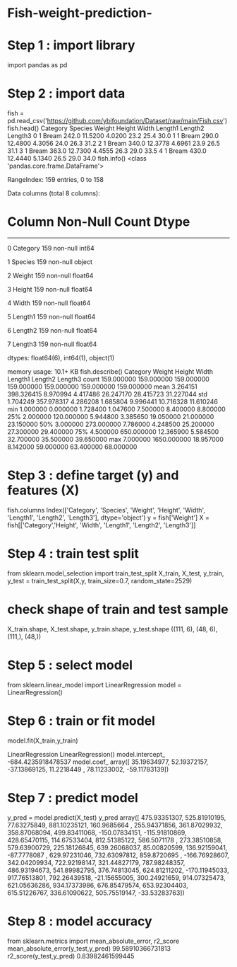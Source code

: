 # Fish-weight-prediction-
# Step 1 : import library
import pandas as pd
# Step 2 : import data
fish = pd.read_csv('https://github.com/ybifoundation/Dataset/raw/main/Fish.csv')
fish.head()
Category	Species	Weight	Height	Width	Length1	Length2	Length3
0	1	Bream	242.0	11.5200	4.0200	23.2	25.4	30.0
1	1	Bream	290.0	12.4800	4.3056	24.0	26.3	31.2
2	1	Bream	340.0	12.3778	4.6961	23.9	26.5	31.1
3	1	Bream	363.0	12.7300	4.4555	26.3	29.0	33.5
4	1	Bream	430.0	12.4440	5.1340	26.5	29.0	34.0
fish.info()
<class 'pandas.core.frame.DataFrame'>

RangeIndex: 159 entries, 0 to 158

Data columns (total 8 columns):

 #   Column    Non-Null Count  Dtype  

---  ------    --------------  -----  

 0   Category  159 non-null    int64  

 1   Species   159 non-null    object 

 2   Weight    159 non-null    float64

 3   Height    159 non-null    float64

 4   Width     159 non-null    float64

 5   Length1   159 non-null    float64

 6   Length2   159 non-null    float64

 7   Length3   159 non-null    float64

dtypes: float64(6), int64(1), object(1)

memory usage: 10.1+ KB
fish.describe()
Category	Weight	Height	Width	Length1	Length2	Length3
count	159.000000	159.000000	159.000000	159.000000	159.000000	159.000000	159.000000
mean	3.264151	398.326415	8.970994	4.417486	26.247170	28.415723	31.227044
std	1.704249	357.978317	4.286208	1.685804	9.996441	10.716328	11.610246
min	1.000000	0.000000	1.728400	1.047600	7.500000	8.400000	8.800000
25%	2.000000	120.000000	5.944800	3.385650	19.050000	21.000000	23.150000
50%	3.000000	273.000000	7.786000	4.248500	25.200000	27.300000	29.400000
75%	4.500000	650.000000	12.365900	5.584500	32.700000	35.500000	39.650000
max	7.000000	1650.000000	18.957000	8.142000	59.000000	63.400000	68.000000
# Step 3 : define target (y) and features (X)
fish.columns
Index(['Category', 'Species', 'Weight', 'Height', 'Width', 'Length1',
       'Length2', 'Length3'],
      dtype='object')
y = fish['Weight']
X = fish[['Category','Height', 'Width', 'Length1',
       'Length2', 'Length3']]
# Step 4 : train test split
from sklearn.model_selection import train_test_split
X_train, X_test, y_train, y_test = train_test_split(X,y, train_size=0.7, random_state=2529)
# check shape of train and test sample
X_train.shape, X_test.shape, y_train.shape, y_test.shape
((111, 6), (48, 6), (111,), (48,))
# Step 5 : select model
from sklearn.linear_model import LinearRegression
model = LinearRegression()
# Step 6 : train or fit model
model.fit(X_train,y_train)

LinearRegression
LinearRegression()
model.intercept_
-684.4235918478537
model.coef_
array([ 35.19634977,  52.19372157, -37.13869125,  11.2218449 ,
        78.11233002, -59.11783139])
# Step 7 : predict model
y_pred = model.predict(X_test)
y_pred
array([ 475.93351307,  525.81910195,   77.63275849,  881.10235121,
        160.9685664 ,  255.94371856,  361.87029932,  358.87068094,
        499.83411068, -150.07834151, -115.91810869,  428.65470115,
        114.67533404,  812.51385122,  586.5071178 ,  273.38510858,
        579.63900729,  225.18126845,  639.26068037,   85.00820599,
        136.92159041,  -87.7778087 ,  629.97231046,  732.63097812,
        859.8720695 , -166.76928607,  342.04209934,  722.92198147,
        321.44827179,  787.98248357,  486.93194673,  541.89982795,
        376.74813045,  624.81211202, -170.11945033,  917.76513801,
        792.26439518,  -21.15655005,  300.24921659,  914.07325473,
        621.05636286,  934.17373986,  676.85479574,  653.92304403,
        615.51226767,  336.61090622,  505.75519147,  -33.53283763])
# Step 8 : model accuracy
from sklearn.metrics import mean_absolute_error, r2_score
mean_absolute_error(y_test,y_pred)
99.58910366731813
r2_score(y_test,y_pred)
0.83982461599445
